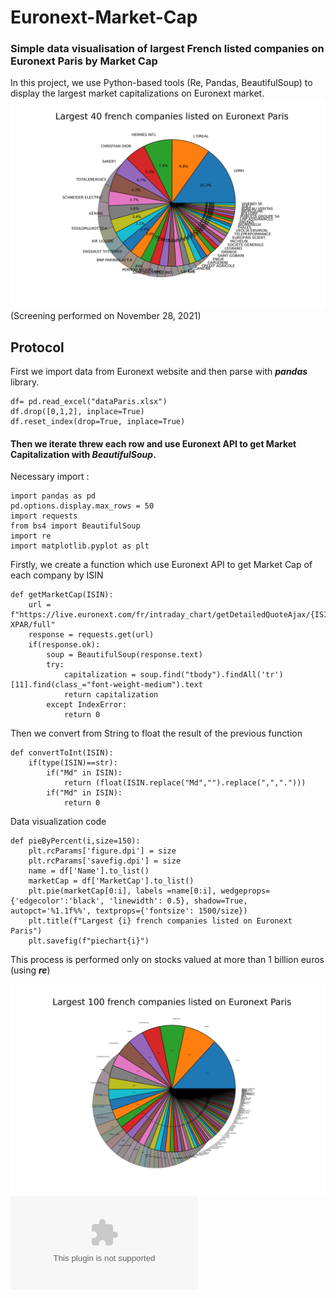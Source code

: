 # Euronext-Market-Cap
### Simple data visualisation of largest French listed companies on Euronext Paris by Market Cap

In this project, we use Python-based tools (Re, Pandas, BeautifulSoup) to display the largest market capitalizations on Euronext market.
![Paris 60 largest Cap](piechart40.png)
(Screening performed on November 28, 2021)

## Protocol
First we import data from Euronext website and then parse with __*pandas*__ library.
```
df= pd.read_excel("dataParis.xlsx")
df.drop([0,1,2], inplace=True)
df.reset_index(drop=True, inplace=True)
```

#### Then we iterate threw each row and use Euronext API to get Market Capitalization with __*BeautifulSoup*__.
Necessary import :
```
import pandas as pd
pd.options.display.max_rows = 50
import requests
from bs4 import BeautifulSoup
import re
import matplotlib.pyplot as plt
```

Firstly, we create a function which use Euronext API to get Market Cap of each company by ISIN
```
def getMarketCap(ISIN):
    url = f"https://live.euronext.com/fr/intraday_chart/getDetailedQuoteAjax/{ISIN}-XPAR/full"
    response = requests.get(url)
    if(response.ok):
        soup = BeautifulSoup(response.text)
        try:
            capitalization = soup.find("tbody").findAll('tr')[11].find(class_="font-weight-medium").text
            return capitalization
        except IndexError:
            return 0
```

Then we convert from String to float the result of the previous function
```
def convertToInt(ISIN):
    if(type(ISIN)==str):
        if("Md" in ISIN):
            return (float(ISIN.replace("Md","").replace(",",".")))
        if("Md" in ISIN):
            return 0
```

Data visualization code
```
def pieByPercent(i,size=150):
    plt.rcParams['figure.dpi'] = size
    plt.rcParams['savefig.dpi'] = size
    name = df['Name'].to_list()
    marketCap = df['MarketCap'].to_list()
    plt.pie(marketCap[0:i], labels =name[0:i], wedgeprops={'edgecolor':'black', 'linewidth': 0.5}, shadow=True, autopct='%1.1f%%', textprops={'fontsize': 1500/size})
    plt.title(f"Largest {i} french companies listed on Euronext Paris")
    plt.savefig(f"piechart{i}")

```

This process is performed only on stocks valued at more than 1 billion euros (using __*re*__)

![Paris 60 largest Cap](piechart100.png)
![result table](result.csv)


